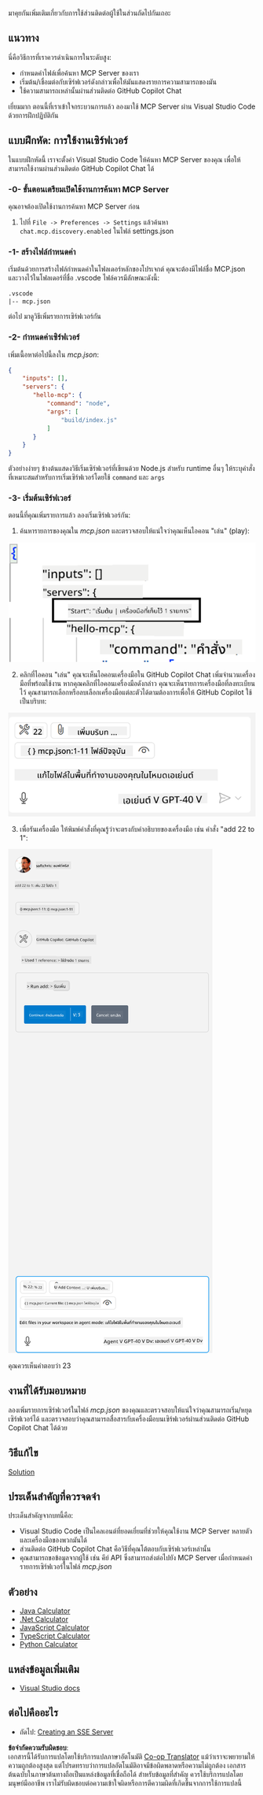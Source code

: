 <!--
CO_OP_TRANSLATOR_METADATA:
{
  "original_hash": "0eb9557780cd0a2551cdb8a16c886b51",
  "translation_date": "2025-06-17T15:49:35+00:00",
  "source_file": "03-GettingStarted/04-vscode/README.md",
  "language_code": "th"
}
-->
มาคุยกันเพิ่มเติมเกี่ยวกับการใช้ส่วนติดต่อผู้ใช้ในส่วนถัดไปกันเถอะ

## แนวทาง

นี่คือวิธีการที่เราควรดำเนินการในระดับสูง:

- กำหนดค่าไฟล์เพื่อค้นหา MCP Server ของเรา
- เริ่มต้น/เชื่อมต่อกับเซิร์ฟเวอร์ดังกล่าวเพื่อให้มันแสดงรายการความสามารถของมัน
- ใช้ความสามารถเหล่านั้นผ่านส่วนติดต่อ GitHub Copilot Chat

เยี่ยมมาก ตอนนี้ที่เราเข้าใจกระบวนการแล้ว ลองมาใช้ MCP Server ผ่าน Visual Studio Code ด้วยการฝึกปฏิบัติกัน

## แบบฝึกหัด: การใช้งานเซิร์ฟเวอร์

ในแบบฝึกหัดนี้ เราจะตั้งค่า Visual Studio Code ให้ค้นหา MCP Server ของคุณ เพื่อให้สามารถใช้งานผ่านส่วนติดต่อ GitHub Copilot Chat ได้

### -0- ขั้นตอนเตรียมเปิดใช้งานการค้นหา MCP Server

คุณอาจต้องเปิดใช้งานการค้นหา MCP Server ก่อน

1. ไปที่ `File -> Preferences -> Settings` แล้วค้นหา `chat.mcp.discovery.enabled` ในไฟล์ settings.json

### -1- สร้างไฟล์กำหนดค่า

เริ่มต้นด้วยการสร้างไฟล์กำหนดค่าในโฟลเดอร์หลักของโปรเจกต์ คุณจะต้องมีไฟล์ชื่อ MCP.json และวางไว้ในโฟลเดอร์ที่ชื่อ .vscode ไฟล์ควรมีลักษณะดังนี้:

```text
.vscode
|-- mcp.json
```

ต่อไป มาดูวิธีเพิ่มรายการเซิร์ฟเวอร์กัน

### -2- กำหนดค่าเซิร์ฟเวอร์

เพิ่มเนื้อหาต่อไปนี้ลงใน *mcp.json*:

```json
{
    "inputs": [],
    "servers": {
       "hello-mcp": {
           "command": "node",
           "args": [
               "build/index.js"
           ]
       }
    }
}
```

ตัวอย่างง่ายๆ ข้างต้นแสดงวิธีเริ่มเซิร์ฟเวอร์ที่เขียนด้วย Node.js สำหรับ runtime อื่นๆ ให้ระบุคำสั่งที่เหมาะสมสำหรับการเริ่มเซิร์ฟเวอร์โดยใช้ `command` และ `args`

### -3- เริ่มต้นเซิร์ฟเวอร์

ตอนนี้ที่คุณเพิ่มรายการแล้ว ลองเริ่มเซิร์ฟเวอร์กัน:

1. ค้นหารายการของคุณใน *mcp.json* และตรวจสอบให้แน่ใจว่าคุณเห็นไอคอน "เล่น" (play):

  ![Starting server in Visual Studio Code](../../../../translated_images/vscode-start-server.8e3c986612e3555de47e5b1e37b2f3020457eeb6a206568570fd74a17e3796ad.th.png)  

2. คลิกที่ไอคอน "เล่น" คุณจะเห็นไอคอนเครื่องมือใน GitHub Copilot Chat เพิ่มจำนวนเครื่องมือที่พร้อมใช้งาน หากคุณคลิกที่ไอคอนเครื่องมือดังกล่าว คุณจะเห็นรายการเครื่องมือที่ลงทะเบียนไว้ คุณสามารถเลือกหรือลบเลือกเครื่องมือแต่ละตัวได้ตามต้องการเพื่อให้ GitHub Copilot ใช้เป็นบริบท:

  ![Starting server in Visual Studio Code](../../../../translated_images/vscode-tool.0b3bbea2fb7d8c26ddf573cad15ef654e55302a323267d8ee6bd742fe7df7fed.th.png)

3. เพื่อรันเครื่องมือ ให้พิมพ์คำสั่งที่คุณรู้ว่าจะตรงกับคำอธิบายของเครื่องมือ เช่น คำสั่ง "add 22 to 1":

  ![Running a tool from GitHub Copilot](../../../../translated_images/vscode-agent.d5a0e0b897331060518fe3f13907677ef52b879db98c64d68a38338608f3751e.th.png)

  คุณควรเห็นคำตอบว่า 23

## งานที่ได้รับมอบหมาย

ลองเพิ่มรายการเซิร์ฟเวอร์ในไฟล์ *mcp.json* ของคุณและตรวจสอบให้แน่ใจว่าคุณสามารถเริ่ม/หยุดเซิร์ฟเวอร์ได้ และตรวจสอบว่าคุณสามารถสื่อสารกับเครื่องมือบนเซิร์ฟเวอร์ผ่านส่วนติดต่อ GitHub Copilot Chat ได้ด้วย

## วิธีแก้ไข

[Solution](./solution/README.md)

## ประเด็นสำคัญที่ควรจดจำ

ประเด็นสำคัญจากบทนี้คือ:

- Visual Studio Code เป็นไคลเอนต์ที่ยอดเยี่ยมที่ช่วยให้คุณใช้งาน MCP Server หลายตัวและเครื่องมือของพวกมันได้
- ส่วนติดต่อ GitHub Copilot Chat คือวิธีที่คุณโต้ตอบกับเซิร์ฟเวอร์เหล่านั้น
- คุณสามารถขอข้อมูลจากผู้ใช้ เช่น คีย์ API ซึ่งสามารถส่งต่อไปยัง MCP Server เมื่อกำหนดค่ารายการเซิร์ฟเวอร์ในไฟล์ *mcp.json*

## ตัวอย่าง

- [Java Calculator](../samples/java/calculator/README.md)
- [.Net Calculator](../../../../03-GettingStarted/samples/csharp)
- [JavaScript Calculator](../samples/javascript/README.md)
- [TypeScript Calculator](../samples/typescript/README.md)
- [Python Calculator](../../../../03-GettingStarted/samples/python)

## แหล่งข้อมูลเพิ่มเติม

- [Visual Studio docs](https://code.visualstudio.com/docs/copilot/chat/mcp-servers)

## ต่อไปคืออะไร

- ถัดไป: [Creating an SSE Server](/03-GettingStarted/05-sse-server/README.md)

**ข้อจำกัดความรับผิดชอบ**:  
เอกสารนี้ได้รับการแปลโดยใช้บริการแปลภาษาอัตโนมัติ [Co-op Translator](https://github.com/Azure/co-op-translator) แม้ว่าเราจะพยายามให้ความถูกต้องสูงสุด แต่โปรดทราบว่าการแปลอัตโนมัติอาจมีข้อผิดพลาดหรือความไม่ถูกต้อง เอกสารต้นฉบับในภาษาต้นทางถือเป็นแหล่งข้อมูลที่เชื่อถือได้ สำหรับข้อมูลที่สำคัญ ควรใช้บริการแปลโดยมนุษย์มืออาชีพ เราไม่รับผิดชอบต่อความเข้าใจผิดหรือการตีความผิดที่เกิดขึ้นจากการใช้การแปลนี้